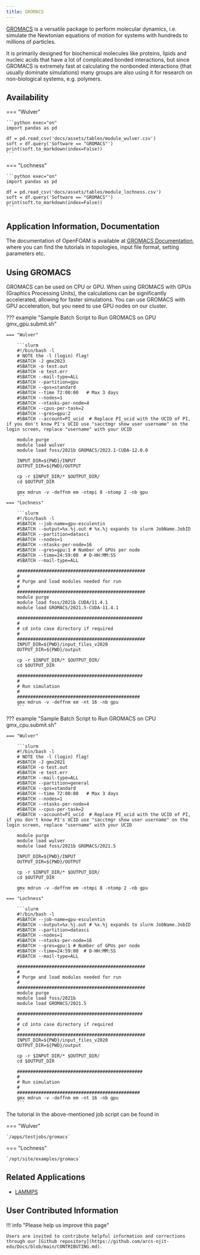 ```yaml
---
title: GROMACS
---
```


[GROMACS](https://www.gromacs.org) is a versatile package to perform molecular dynamics, i.e. simulate the Newtonian equations of motion for systems with hundreds to millions of particles.

It is primarily designed for biochemical molecules like proteins, lipids and nucleic acids that have a lot of complicated bonded interactions, but since GROMACS is extremely fast at calculating the nonbonded interactions (that usually dominate simulations) many groups are also using it for research on non-biological systems, e.g. polymers.

## Availability

=== "Wulver"

    ```python exec="on"
    import pandas as pd
    
    df = pd.read_csv('docs/assets/tables/module_wulver.csv')
    soft = df.query('Software == "GROMACS"')
    print(soft.to_markdown(index=False))
    ```

=== "Lochness"

    ```python exec="on"
    import pandas as pd
    
    df = pd.read_csv('docs/assets/tables/module_lochness.csv')
    soft = df.query('Software == "GROMACS"')
    print(soft.to_markdown(index=False))
    ```

## Application Information, Documentation
The documentation of OpenFOAM is available at [GROMACS Documentation](https://manual.gromacs.org/current/index.html), where you can find the tutorials in topologies, input file format, setting parameters etc. 

## Using GROMACS
GROMACS can be used on CPU or GPU. When using GROMACS with GPUs (Graphics Processing Units), the calculations can be significantly accelerated, allowing for faster simulations. You can use GROMACS with GPU acceleration, but you need to use GPU nodes on our cluster. 

??? example "Sample Batch Script to Run GROMACS on GPU gmx_gpu.submit.sh"

    === "Wulver"
        
        ```slurm
        #!/bin/bash -l
        # NOTE the -l (login) flag!
        #SBATCH -J gmx2023
        #SBATCH -o test.out
        #SBATCH -e test.err
        #SBATCH --mail-type=ALL
        #SBATCH --partition=gpu
        #SBATCH --qos=standard
        #SBATCH --time 72:00:00   # Max 3 days
        #SBATCH --nodes=1
        #SBATCH --ntasks-per-node=4
        #SBATCH --cpus-per-task=2
        #SBATCH --gres=gpu:2  
        #SBATCH --account=PI_ucid  # Replace PI_ucid with the UCID of PI, if you don't know PI's UCID use "sacctmgr show user username" on the login screen, replace "username" with your UCID

        module purge
        module load wulver
        module load foss/2021b GROMACS/2023.1-CUDA-12.0.0

        INPUT_DIR=${PWD}/INPUT
        OUTPUT_DIR=${PWD}/OUTPUT

        cp -r $INPUT_DIR/* $OUTPUT_DIR/
        cd $OUTPUT_DIR

        gmx mdrun -v -deffnm em -ntmpi 8 -ntomp 2 -nb gpu
        ```
    === "Lochness"
        
        ```slurm
        #!/bin/bash -l
        #SBATCH --job-name=gpu-esculentin
        #SBATCH --output=%x.%j.out # %x.%j expands to slurm JobName.JobID
        #SBATCH --partition=datasci
        #SBATCH --nodes=1
        #SBATCH --ntasks-per-node=16
        #SBATCH --gres=gpu:1 # Number of GPUs per node
        #SBATCH --time=24:59:00  # D-HH:MM:SS
        #SBATCH --mail-type=ALL
        
        ################################################
        #
        # Purge and load modules needed for run
        #
        ################################################
        module purge
        module load foss/2021b CUDA/11.4.1
        module load GROMACS/2021.5-CUDA-11.4.1

        ###############################################
        #
        # cd into case directory if required
        #
        ################################################
        INPUT_DIR=${PWD}/input_files_v2020
        OUTPUT_DIR=${PWD}/output
        
        cp -r $INPUT_DIR/* $OUTPUT_DIR/
        cd $OUTPUT_DIR

        ###############################################
        #
        # Run simulation
        #
        ##############################################
        gmx mdrun -v -deffnm em -nt 16 -nb gpu
        ```
??? example "Sample Batch Script to Run GROMACS on CPU gmx_cpu.submit.sh"

    === "Wulver"
        
        ```slurm
        #!/bin/bash -l
        # NOTE the -l (login) flag!
        #SBATCH -J gmx2021
        #SBATCH -o test.out
        #SBATCH -e test.err
        #SBATCH --mail-type=ALL
        #SBATCH --partition=general
        #SBATCH --qos=standard
        #SBATCH --time 72:00:00   # Max 3 days
        #SBATCH --nodes=1
        #SBATCH --ntasks-per-node=4
        #SBATCH --cpus-per-task=2
        #SBATCH --account=PI_ucid  # Replace PI_ucid with the UCID of PI, if you don't know PI's UCID use "sacctmgr show user username" on the login screen, replace "username" with your UCID

        module purge
        module load wulver
        module load foss/2021b GROMACS/2021.5

        INPUT_DIR=${PWD}/INPUT
        OUTPUT_DIR=${PWD}/OUTPUT

        cp -r $INPUT_DIR/* $OUTPUT_DIR/
        cd $OUTPUT_DIR

        gmx mdrun -v -deffnm em -ntmpi 8 -ntomp 2 -nb gpu
        ```
    === "Lochness"
        
        ```slurm
        #!/bin/bash -l
        #SBATCH --job-name=gpu-esculentin
        #SBATCH --output=%x.%j.out # %x.%j expands to slurm JobName.JobID
        #SBATCH --partition=datasci
        #SBATCH --nodes=1
        #SBATCH --ntasks-per-node=16
        #SBATCH --gres=gpu:1 # Number of GPUs per node
        #SBATCH --time=24:59:00  # D-HH:MM:SS
        #SBATCH --mail-type=ALL
        
        ################################################
        #
        # Purge and load modules needed for run
        #
        ################################################
        module purge
        module load foss/2021b 
        module load GROMACS/2021.5

        ###############################################
        #
        # cd into case directory if required
        #
        ################################################
        INPUT_DIR=${PWD}/input_files_v2020
        OUTPUT_DIR=${PWD}/output
        
        cp -r $INPUT_DIR/* $OUTPUT_DIR/
        cd $OUTPUT_DIR

        ###############################################
        #
        # Run simulation
        #
        ##############################################
        gmx mdrun -v -deffnm em -nt 16 -nb gpu
        ```
The tutorial in the above-mentioned job script can be found in 

=== "Wulver" 

	`/apps/testjobs/gromacs`

=== "Lochness"
	
	`/opt/site/examples/gromacs`

## Related Applications

* [LAMMPS](lammps.md)

## User Contributed Information

!!! info "Please help us improve this page"

    Users are invited to contribute helpful information and corrections through our [Github repository](https://github.com/arcs-njit-edu/Docs/blob/main/CONTRIBUTING.md).



